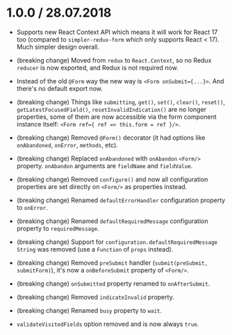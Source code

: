 <!-- pass through `required` property even when the field is not empty: maybe add some `passThroughRequiredWhenNotEmpty` configuration option. -->

1.0.0 / 28.07.2018
===================

* Supports new React Context API which means it will work for React 17 too (compared to `simpler-redux-form` which only supports React < 17). Much simpler design overall.

* (breaking change) Moved from `redux` to `React.Context`, so no Redux `reducer` is now exported, and Redux is not required now.

* Instead of the old `@Form` way the new way is `<Form onSubmit={...}>`. And there's no default export now.

* (breaking change) Things like `submitting`, `get()`, `set()`, `clear()`, `reset()`, `getLatestFocusedField()`, `resetInvalidIndication()` are no longer properties, some of them are now accessible via the form component instance itself: `<Form ref={ ref => this.form = ref }/>`.

* (breaking change) Removed `@Form()` decorator (it had options like `onAbandoned`, `onError`, `methods`, etc).

* (breaking change) Replaced `onAbandoned` with `onAbandon` `<Form/>` property. `onAbandon` arguments are `fieldName` and `fieldValue`.

* (breaking change) Removed `configure()` and now all configuration properties are set directly on `<Form/>` as properties instead.

* (breaking change) Renamed `defaultErrorHandler` configuration property to `onError`.

* (breaking change) Renamed `defaultRequiredMessage` configuration property to `requiredMessage`.

* (breaking change) Support for `configuration.defaultRequiredMessage` `String` was removed (use a `Function` of `props` instead).

* (breaking change) Removed `preSubmit` handler (`submit(preSubmit, submitForm)`), it's now a `onBeforeSubmit` property of `<Form/>`.

* (breaking change) `onSubmitted` property renamed to `onAfterSubmit`.

* (breaking change) Removed `indicateInvalid` property.

* (breaking change) Renamed `busy` property to `wait`.

* `validateVisitedFields` option removed and is now always `true`.
